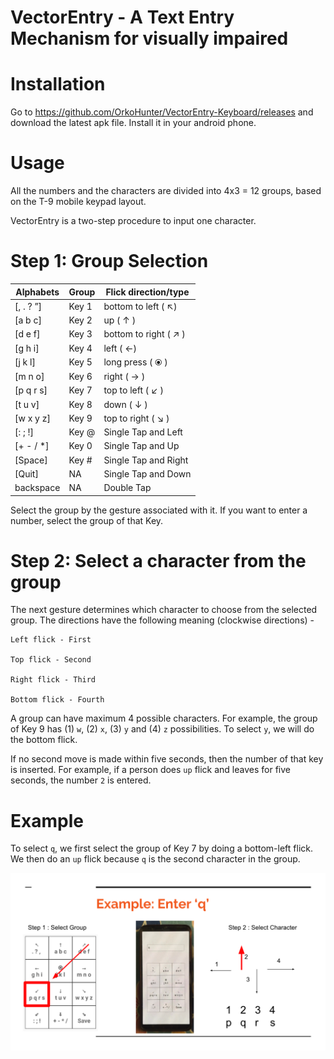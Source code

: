 # VectorEntry - A Text Entry Mechanism for visually impaired

# Installation

Go to https://github.com/OrkoHunter/VectorEntry-Keyboard/releases and download the latest apk file. Install it in your android phone.

# Usage

All the numbers and the characters are divided into 4x3 = 12 groups, based on the T-9 mobile keypad layout.

VectorEntry is a two-step procedure to input one character.

# Step 1: Group Selection

| Alphabets | Group  | Flick direction/type  |
| --------- | ------ | --------------------- |
| [, . ? ”] | Key 1  | bottom to left ( ↖)   |
| [a b c]   | Key 2  | up ( ↑ )              |
| [d e f]   | Key 3  | bottom to right ( ↗ ) |
| [g h i]   | Key 4  | left ( ←)             |
| [j k l]   | Key 5  | long press ( ⦿ )      |
| [m n o]   | Key 6  | right ( → )           |
| [p q r s] | Key 7  | top to left ( ↙ )     |
| [t u v]   | Key 8  | down ( ↓ )            |
| [w x y z] | Key 9  | top to right ( ↘ )    |
| [: ; !]   | Key @  | Single Tap and Left   |
| [+ - / *] | Key 0  | Single Tap and Up     |
| [Space]   | Key #  | Single Tap and Right  |
| [Quit]    | NA     | Single Tap and Down   |
| backspace | NA     | Double Tap            |

Select the group by the gesture associated with it. If you want to enter a number, select the group of that Key.

# Step 2: Select a character from the group

The next gesture determines which character to choose from the selected group. The directions have the following meaning (clockwise directions) -

```
Left flick - First

Top flick - Second

Right flick - Third

Bottom flick - Fourth
```

A group can have maximum 4 possible characters. For example, the group of Key 9 has (1) `w`, (2) `x`, (3) `y` and (4) `z` possibilities. To select `y`, we will do the bottom flick.

If no second move is made within five seconds, then the number of that key is inserted. For example, if a person does `up` flick and leaves for five seconds, the number `2` is entered.

# Example

To select `q`, we first select the group of Key 7 by doing a bottom-left flick. We then do an `up` flick because `q` is the second character in the group.

![Example to enter q](images/how-to-select-q.png)
